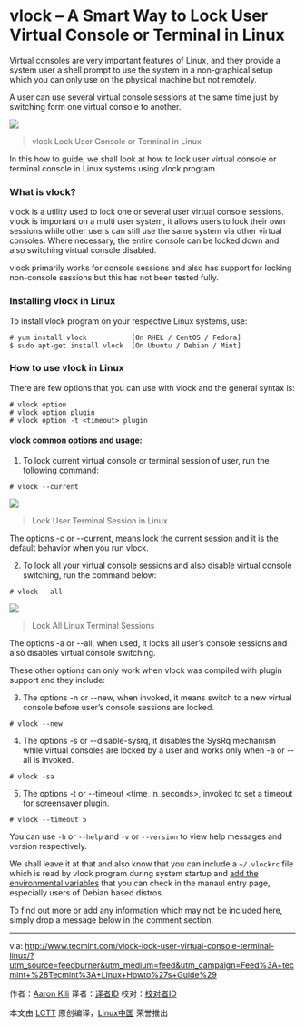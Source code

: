 vlock – A Smart Way to Lock User Virtual Console or Terminal in Linux
=======================================================================

Virtual consoles are very important features of Linux, and they provide a system user a shell prompt to use the system in a non-graphical setup which you can only use on the physical machine but not remotely.

A user can use several virtual console sessions at the same time just by switching form one virtual console to another.

![](http://www.tecmint.com/wp-content/uploads/2016/05/vlock-Lock-User-Terminal-in-Linux.png)
>vlock Lock User Console or Terminal in Linux

In this how to guide, we shall look at how to lock user virtual console or terminal console in Linux systems using vlock program.

### What is vlock?

vlock is a utility used to lock one or several user virtual console sessions. vlock is important on a multi user system, it allows users to lock their own sessions while other users can still use the same system via other virtual consoles. Where necessary, the entire console can be locked down and also switching virtual console disabled.

vlock primarily works for console sessions and also has support for locking non-console sessions but this has not been tested fully.

### Installing vlock in Linux

To install vlock program on your respective Linux systems, use:

```
# yum install vlock           [On RHEL / CentOS / Fedora]
$ sudo apt-get install vlock  [On Ubuntu / Debian / Mint]
```

### How to use vlock in Linux

There are few options that you can use with vlock and the general syntax is:

```
# vlock option
# vlock option plugin
# vlock option -t <timeout> plugin
```

#### vlock common options and usage:

1. To lock current virtual console or terminal session of user, run the following command:

  ```
  # vlock --current
  ```
  
  ![](http://www.tecmint.com/wp-content/uploads/2016/05/Lock-User-Terminal-Session-in-Linux.png)
  >Lock User Terminal Session in Linux
  
  The options -c or --current, means lock the current session and it is the default behavior when you run vlock.

2. To lock all your virtual console sessions and also disable virtual console switching, run the command below:

  ```
  # vlock --all
  ```
  
  ![](http://www.tecmint.com/wp-content/uploads/2016/05/Lock-All-Linux-Terminal-Sessions.png)
  >Lock All Linux Terminal Sessions
  
  The options -a or --all, when used, it locks all user’s console sessions and also disables virtual console switching.

  These other options can only work when vlock was compiled with plugin support and they include:

3. The options -n or --new, when invoked, it means switch to a new virtual console before user’s console sessions are locked.
  ```
  # vlock --new
  ```

4. The options -s or --disable-sysrq, it disables the SysRq mechanism while virtual consoles are locked by a user and works only when -a or --all is invoked.

  ```
  # vlock -sa
  ```

5. The options -t or --timeout <time_in_seconds>, invoked to set a timeout for screensaver plugin.
  
  ```
  # vlock --timeout 5
  ```

You can use `-h` or `--help` and `-v` or `--version` to view help messages and version respectively.

We shall leave it at that and also know that you can include a `~/.vlockrc` file which is read by vlock program during system startup and [add the environmental variables][1] that you can check in the manaul entry page, especially users of Debian based distros.

To find out more or add any information which may not be included here, simply drop a message below in the comment section.
  
--------------------------------------------------------------------------------

via: http://www.tecmint.com/vlock-lock-user-virtual-console-terminal-linux/?utm_source=feedburner&utm_medium=feed&utm_campaign=Feed%3A+tecmint+%28Tecmint%3A+Linux+Howto%27s+Guide%29

作者：[Aaron Kili][a]
译者：[译者ID](https://github.com/译者ID)
校对：[校对者ID](https://github.com/校对者ID)

本文由 [LCTT](https://github.com/LCTT/TranslateProject) 原创编译，[Linux中国](https://linux.cn/) 荣誉推出

[a]: http://www.tecmint.com/author/aaronkili/
[1]: http://www.tecmint.com/set-path-variable-linux-permanently/
